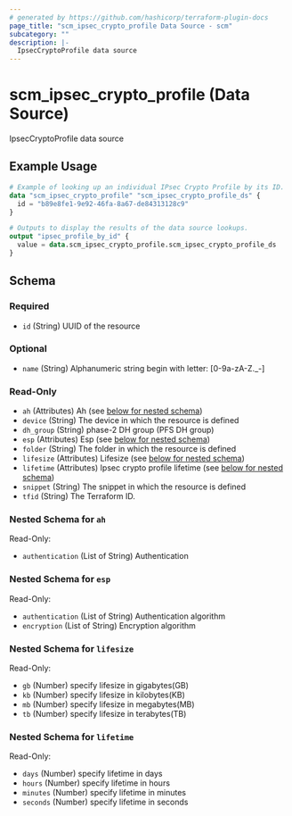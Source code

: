 ```yaml
---
# generated by https://github.com/hashicorp/terraform-plugin-docs
page_title: "scm_ipsec_crypto_profile Data Source - scm"
subcategory: ""
description: |-
  IpsecCryptoProfile data source
---
```


# scm_ipsec_crypto_profile (Data Source)

IpsecCryptoProfile data source

## Example Usage

```terraform
# Example of looking up an individual IPsec Crypto Profile by its ID.
data "scm_ipsec_crypto_profile" "scm_ipsec_crypto_profile_ds" {
  id = "b89e8fe1-9e92-46fa-8a67-de84313128c9"
}

# Outputs to display the results of the data source lookups.
output "ipsec_profile_by_id" {
  value = data.scm_ipsec_crypto_profile.scm_ipsec_crypto_profile_ds
}
```

<!-- schema generated by tfplugindocs -->
## Schema

### Required

- `id` (String) UUID of the resource

### Optional

- `name` (String) Alphanumeric string begin with letter: [0-9a-zA-Z._-]

### Read-Only

- `ah` (Attributes) Ah (see [below for nested schema](#nestedatt--ah))
- `device` (String) The device in which the resource is defined
- `dh_group` (String) phase-2 DH group (PFS DH group)
- `esp` (Attributes) Esp (see [below for nested schema](#nestedatt--esp))
- `folder` (String) The folder in which the resource is defined
- `lifesize` (Attributes) Lifesize (see [below for nested schema](#nestedatt--lifesize))
- `lifetime` (Attributes) Ipsec crypto profile lifetime (see [below for nested schema](#nestedatt--lifetime))
- `snippet` (String) The snippet in which the resource is defined
- `tfid` (String) The Terraform ID.

<a id="nestedatt--ah"></a>
### Nested Schema for `ah`

Read-Only:

- `authentication` (List of String) Authentication


<a id="nestedatt--esp"></a>
### Nested Schema for `esp`

Read-Only:

- `authentication` (List of String) Authentication algorithm
- `encryption` (List of String) Encryption algorithm


<a id="nestedatt--lifesize"></a>
### Nested Schema for `lifesize`

Read-Only:

- `gb` (Number) specify lifesize in gigabytes(GB)
- `kb` (Number) specify lifesize in kilobytes(KB)
- `mb` (Number) specify lifesize in megabytes(MB)
- `tb` (Number) specify lifesize in terabytes(TB)


<a id="nestedatt--lifetime"></a>
### Nested Schema for `lifetime`

Read-Only:

- `days` (Number) specify lifetime in days
- `hours` (Number) specify lifetime in hours
- `minutes` (Number) specify lifetime in minutes
- `seconds` (Number) specify lifetime in seconds
